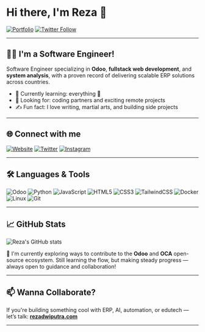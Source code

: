 # Hi there, I'm Reza 👋

[![Portfolio](https://img.shields.io/website?label=My%20Portfolio&url=https%3A%2F%2Frezadwiputra.com&style=for-the-badge)](https://rezadwiputra.com)
[![Twitter Follow](https://img.shields.io/twitter/follow/rezak500?logo=twitter&style=for-the-badge&color=1DA1F2)](https://twitter.com/rezak500)

---

## 👨‍💻 I'm a Software Engineer!

Software Engineer specializing in **Odoo**, **fullstack web development**, and **system analysis**, with a proven record of delivering scalable ERP solutions across countries.

- 🌱 Currently learning: everything 🤣  
- 🤝 Looking for: coding partners and exciting remote projects  
- ✍️ Fun fact: I love writing, martial arts, and building side projects

---

## 🌐 Connect with me

[![Website](https://img.shields.io/badge/Website-000?style=for-the-badge&logo=google-chrome&logoColor=white)](https://rezadwiputra.com)
[![Twitter](https://img.shields.io/badge/Twitter-1DA1F2?style=for-the-badge&logo=twitter&logoColor=white)](https://twitter.com/rezak500)
[![Instagram](https://img.shields.io/badge/Instagram-E4405F?style=for-the-badge&logo=instagram&logoColor=white)](https://instagram.com/reza.dwip)

---

## 🛠️ Languages & Tools

![Odoo](https://img.shields.io/badge/-Odoo-714B67?style=flat-square&logo=odoo&logoColor=white)
![Python](https://img.shields.io/badge/-Python-3776AB?style=flat-square&logo=python&logoColor=white)
![JavaScript](https://img.shields.io/badge/-JavaScript-F7DF1E?style=flat-square&logo=javascript&logoColor=black)
![HTML5](https://img.shields.io/badge/-HTML5-E34F26?style=flat-square&logo=html5&logoColor=white)
![CSS3](https://img.shields.io/badge/-CSS3-1572B6?style=flat-square&logo=css3&logoColor=white)
![TailwindCSS](https://img.shields.io/badge/-Tailwind-38B2AC?style=flat-square&logo=tailwind-css&logoColor=white)
![Docker](https://img.shields.io/badge/-Docker-2496ED?style=flat-square&logo=docker&logoColor=white)
![Linux](https://img.shields.io/badge/-Linux-FCC624?style=flat-square&logo=linux&logoColor=black)
![Git](https://img.shields.io/badge/-Git-F05032?style=flat-square&logo=git&logoColor=white)


---

## 📈 GitHub Stats

![Reza's GitHub stats](https://github-readme-stats.vercel.app/api?username=rezak400&show_icons=true&theme=default&hide_title=true)

🧩 I'm currently exploring ways to contribute to the **Odoo** and **OCA** open-source ecosystem. Still learning the flow, but making steady progress — always open to guidance and collaboration!

---

## 📫 Wanna Collaborate?

If you're building something cool with ERP, AI, automation, or edutech — let’s talk: **[rezadwiputra.com](https://rezadwiputra.com)**

---
